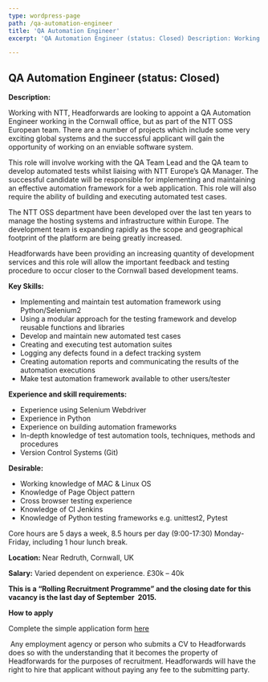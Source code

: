 ```yaml
---
type: wordpress-page
path: /qa-automation-engineer
title: 'QA Automation Engineer'
excerpt: 'QA Automation Engineer (status: Closed) Description: Working with NTT, Headforwards are looking to appoint a QA Automation Engineer working in the Cornwall office, but as part of the NTT OSS European team. There are a number of projects which include some very exciting global systems and the successful applicant will gain the opportunity of working on …'

---
```

QA Automation Engineer (status: Closed)
---------------------------------------

**Description:**

Working with NTT, Headforwards are looking to appoint a QA Automation Engineer working in the Cornwall office, but as part of the NTT OSS European team. There are a number of projects which include some very exciting global systems and the successful applicant will gain the opportunity of working on an enviable software system.

This role will involve working with the QA Team Lead and the QA team to develop automated tests whilst liaising with NTT Europe’s QA Manager. The successful candidate will be responsible for implementing and maintaining an effective automation framework for a web application. This role will also require the ability of building and executing automated test cases.

The NTT OSS department have been developed over the last ten years to manage the hosting systems and infrastructure within Europe. The development team is expanding rapidly as the scope and geographical footprint of the platform are being greatly increased.

Headforwards have been providing an increasing quantity of development services and this role will allow the important feedback and testing procedure to occur closer to the Cornwall based development teams.

**Key Skills:**

*   Implementing and maintain test automation framework using Python/Selenium2
*   Using a modular approach for the testing framework and develop reusable functions and libraries
*   Develop and maintain new automated test cases
*   Creating and executing test automation suites
*   Logging any defects found in a defect tracking system
*   Creating automation reports and communicating the results of the automation executions
*   Make test automation framework available to other users/tester

**Experience and skill requirements:**

*   Experience using Selenium Webdriver
*   Experience in Python
*   Experience on building automation frameworks
*   In-depth knowledge of test automation tools, techniques, methods and procedures
*   Version Control Systems (Git)

**Desirable:**

*   Working knowledge of MAC & Linux OS
*   Knowledge of Page Object pattern
*   Cross browser testing experience
*   Knowledge of CI Jenkins
*   Knowledge of Python testing frameworks e.g. unittest2, Pytest

Core hours are 5 days a week, 8.5 hours per day (9:00-17:30) Monday-Friday, including 1 hour lunch break.

**Location:** Near Redruth, Cornwall, UK

**Salary:** Varied dependent on experience. £30k – 40k

****This is a “Rolling Recruitment Programme” and the closing date for this vacancy is the last day of September  2015.****

**How to apply**

Complete the simple application form [here](http://www.headforwards.com/application-form/ "Application Form")

 Any employment agency or person who submits a CV to Headforwards does so with the understanding that it becomes the property of Headforwards for the purposes of recruitment. Headforwards will have the right to hire that applicant without paying any fee to the submitting party.

